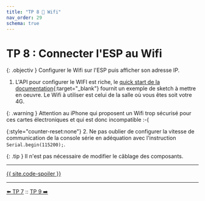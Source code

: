 ```yaml
---
title: "TP 8 📡 Wifi"
nav_order: 29
schema: true
---
```


# TP 8 : Connecter l'ESP au Wifi

{: .objectiv }
Configurer le Wifi sur l'ESP puis afficher son adresse IP.

1. L'API pour configurer le WIFI est riche, le [quick start de la documentation](https://arduino-esp8266.readthedocs.io/en/latest/esp8266wifi/readme.html){:target="_blank"} fournit un exemple de sketch à mettre en oeuvre. Le Wifi à utiliser est celui de la salle où vous êtes soit votre 4G.

{: .warning }
Attention au iPhone qui proposent un Wifi trop sécurisé pour ces cartes électroniques et qui est donc incompatible :-(

{:style="counter-reset:none"}
2. Ne pas oublier de configurer la vitesse de communication de la console série en adéquation avec l'instruction `Serial.begin(115200);`.

{: .tip }
Il n'est pas nécessaire de modifier le câblage des composants.

----
[{{ site.code-spoiler }}](tp8_code.md)

----
[⬅️ TP 7](tp7.md) :: [TP 9 ➡️](tp9.md)
